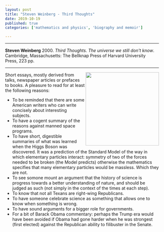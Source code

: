 ```yaml
---
layout: post
title: "Steven Weinberg - Third Thoughts"
date: 2019-10-19
published: true
categories: ['mathematics and physics', 'biography and memoir']

---
```



***
<b>Steven Weinberg</b> 2000. _Third Thoughts. The universe we still don't know_. Cambridge, Massachusetts: The Bellknap Press of Harvard University Press, 223  pp.

***
<img align="right" width="240" src="https://www.hup.harvard.edu/images/jackets/9780674975323-lg.jpg" alt="">   


Short essays, mostly derived from talks, newspaper articles or prefaces to books.  A pleasure to read for at least the following reasons: 
- To be reminded that there are some American writers who can write concisely about interesting subjects.
- To have a cogent summary of the reasons against manned space programs.
- To have short, digestible summaries of what was learned when the Higgs Boson was discovered.  It was a prediction of the Standard Model of the way in which elementary particles interact: symmetry of two of the forces needed to be broken (the Model predicts) otherwise the mathematics specifies that many elementary particles would be massless.  Which they are not.
- To see somone mount an argument that the history of science is progress towards a better understanding of nature, and should be judged as such (not simply in the context of the times at each step).
- To know that not all Texans are right-wing Republicans.
- To have someone celebrate science as something that allows one to know when something is wrong.
- To have sound arguments for a bigger role for governments.
- For a bit of Barack Obama commentary: perhaps the Trump era would have been avoided if Obama had gone harder when he was strongest (first elected) against the Republican ability to filibuster in the Senate.


